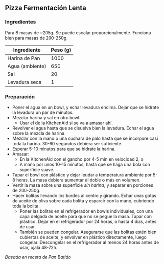 ## Pizza Fermentación Lenta

### Ingredientes

Para 8 masas de ~205g. Se puede escalar proporcionalmente. Funciona bien para
masas de 200-250g.

| Ingrediente     | Peso (g) |
|-----------------|----------|
| Harina de Pan   | 1000     |
| Agua (ambiente) | 650      |
| Sal             | 20       |
| Levadura seca   | 1        |

### Preparación

- Poner el agua en un bowl, y echar levadura encima. Dejar que se hidrate la
  levadura un par de minutos.
- Mezclar harina y sal en otro bowl.
  - Usar el de la KitchenAid si se va a amasar ahí.
- Revolver el agua hasta que se disuelva bien la levadura. Echar el agua sobre
  la mezcla de harina.
- Mezclar con la mano o una cuchara de palo hasta que se incorpore casi toda la
  harina. 30-60 segundos debiera ser suficiente.
- Esperar 5-10 minutos para que se hidrate la harina.
- Amasar:
  - En la KitchenAid con el gancho por 4-5 min en velocidad 2, o
  - A mano por unos 10-15 minutos, hasta que se haga una bola con superficie
    suave.
- Tapar el bowl con plástico y dejar leudar a temperatura ambiente por 5-8
  horas. La masa debiera aumentar al doble o más en volumen.
- Vertir la masa sobre una superficie *sin harina*, y separar en porciones de
  200-250g.
- Hacer bolitas llevando los bordes al centro y girando. Echar unas gotas de
  aceite de oliva sobre cada bolita y esparcir con la mano, cubriendo toda la
  bolita.
  - Poner las bolitas en el refrigerador en bowls individuales, con una capa
    delgada de aceite para que no se pegue la masa. Tapar con plástico. Dejar en
    el refrigerador por 24 horas, o hasta 4 días, antes de usar.
  - También se pueden congelar. Asegurarse que las bolitas estén bien cubiertas
    de aceite, y envolver en plástico directamente, luego congelar. Descongelar
    en el refrigerador al menos 24 horas antes de usar, ojalá 48-72h.

*Basada en receta de Pan Batido*

